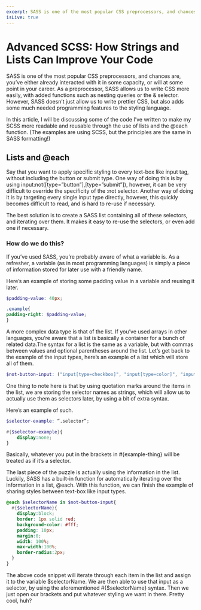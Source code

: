```yaml
---
excerpt: SASS is one of the most popular CSS preprocessors, and chances are, you’ve either already interacted with it in some capacity, or will at some point in your career. As a preprocessor, SASS allows us to write CSS more easily, with added functions such as nesting queries or the & selector. However, SASS doesn’t just allow us to write prettier CSS, but also adds some much needed programming features to the styling language. 
isLive: true
---
```


# Advanced SCSS: How Strings and Lists Can Improve Your Code
SASS is one of the most popular CSS preprocessors, and chances are, you’ve either already interacted with it in some capacity, or will at some point in your career. As a preprocessor, SASS allows us to write CSS more easily, with added functions such as nesting queries or the & selector. However, SASS doesn’t just allow us to write prettier CSS, but also adds some much needed programming features to the styling language. 

In this article, I will be discussing some of the code I’ve written to make my SCSS more readable and reusable through the use of lists and the @each function. (The examples are using SCSS, but the principles are the same in SASS formatting!) 

<h2>Lists and @each</h2>

Say that you want to apply specific styling to every text-box like input tag, without including the button or submit type. One way of doing this is by using input:not([type=”button”],[type=”submit”]), however, it can be very difficult to override the specificity of the :not selector. Another way of doing it is by targeting every single input type directly, however, this quickly becomes difficult to read, and is hard to re-use if necessary. 

The best solution is to create a SASS list containing all of these selectors, and iterating over them. It makes it easy to re-use the selectors, or even add one if necessary. 

<h3>How do we do this?</h3>

If you’ve used SASS, you’re probably aware of what a variable is. As a refresher, a variable (as in most programming languages) is simply a piece of information stored for later use with a friendly name.

Here’s an example of storing some padding value in a variable and reusing it later.

```scss
$padding-value: 40px;

.example{
padding-right: $padding-value;
}
```



A more complex data type is that of the list. If you’ve used arrays in other languages, you’re aware that a list is basically a container for a bunch of related data.The syntax for a list is the same as a variable, but with commas between values and optional parentheses around the list. Let’s get back to the example of the input types, here’s an example of a list which will store all of them. 
```scss
$not-button-input: ("input[type=checkbox]", "input[type=color]", "input[type=date]", "input[type=datetime-local]", "input[type=email]", "input[type=file]","input[type=hidden]","input[type=month]","input[type=number]", "input[type=password]","input[type=radio]","input[type=range]","input[type=search]","input[type=tel]","input[type=text]","input[type=time]","input[type=url]","input[type=week]");
```

One thing to note here is that by using quotation marks around the items in the list, we are storing the selector names as strings, which will allow us to actually use them as selectors later, by using a bit of extra syntax.

Here’s an example of such.

```scss
$selector-example: “.selector”;

#{$selector-example}{
    display:none;
}
```
Basically, whatever you put in the brackets in #{example-thing} will be treated as if it’s a selector. 

The last piece of the puzzle is actually using the information in the list. Luckily, SASS has a built-in function for automatically iterating over the information in a list, @each. With this function, we can finish the example of sharing styles between text-box like input types.


```scss
@each $selectorName in $not-button-input{
  #{$selectorName}{
    display:block;
    border: 1px solid red;
    background-color: #fff;
    padding: 10px;
    margin:0;
    width: 100%;
    max-width:100%;
    border-radius:2px;
  }
}
```

The above code snippet will iterate through each item in the list and assign it to the variable $selectorName. We are then able to use that input as a selector, by using the aforementioned #{$selectorName} syntax. Then we just open our brackets and put whatever styling we want in there. Pretty cool, huh?





